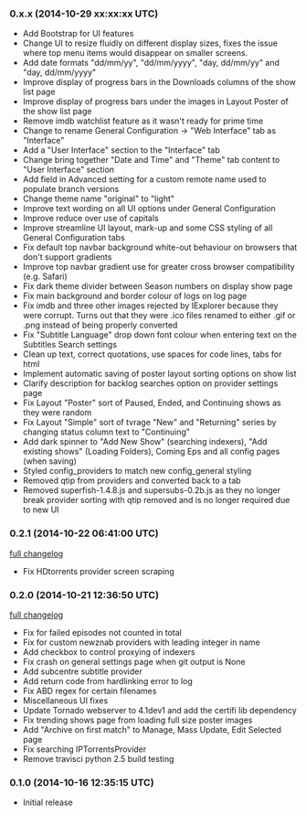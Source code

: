 ### 0.x.x (2014-10-29 xx:xx:xx UTC)

* Add Bootstrap for UI features
* Change UI to resize fluidly on different display sizes, fixes the issue where top menu items would disappear on smaller screens.
* Add date formats "dd/mm/yy", "dd/mm/yyyy", "day, dd/mm/yy" and "day, dd/mm/yyyy"
* Improve display of progress bars in the Downloads columns of the show list page
* Improve display of progress bars under the images in Layout Poster of the show list page
* Remove imdb watchlist feature as it wasn't ready for prime time
* Change to rename General Configuration -> "Web Interface" tab as "Interface"
* Add a "User Interface" section to the "Interface" tab
* Change bring together "Date and Time" and "Theme" tab content to "User Interface" section
* Add field in Advanced setting for a custom remote name used to populate branch versions
* Change theme name "original" to "light"
* Improve text wording on all UI options under General Configuration
* Improve reduce over use of capitals
* Improve streamline UI layout, mark-up and some CSS styling of all General Configuration tabs
* Fix default top navbar background white-out behaviour on browsers that don't support gradients
* Improve top navbar gradient use for greater cross browser compatibility (e.g. Safari)
* Fix dark theme divider between Season numbers on display show page
* Fix main background and border colour of logs on log page
* Fix imdb and three other images rejected by IExplorer because they were corrupt. Turns out that they were .ico files renamed to either .gif or .png instead of being properly converted
* Fix "Subtitle Language" drop down font colour when entering text on the Subtitles Search settings
* Clean up text, correct quotations, use spaces for code lines, tabs for html
* Implement automatic saving of poster layout sorting options on show list
* Clarify description for backlog searches option on provider settings page
* Fix Layout "Poster" sort of Paused, Ended, and Continuing shows as they were random
* Fix Layout "Simple" sort of tvrage "New" and "Returning" series by changing status column text to "Continuing"
* Add dark spinner to "Add New Show" (searching indexers), "Add existing shows" (Loading Folders), Coming Eps and all config pages (when saving)
* Styled config_providers to match new config_general styling
* Removed qtip from providers and converted back to a tab
* Removed superfish-1.4.8.js and supersubs-0.2b.js as they no longer break provider sorting with qtip removed and is no longer required due to new UI


### 0.2.1 (2014-10-22 06:41:00 UTC)

[full changelog](https://github.com/SickragePVR/SickRage/compare/release_0.2.0...release_0.2.1)

* Fix HDtorrents provider screen scraping


### 0.2.0 (2014-10-21 12:36:50 UTC)

[full changelog](https://github.com/SickragePVR/SickRage/compare/release_0.1.0...release_0.2.0)

* Fix for failed episodes not counted in total
* Fix for custom newznab providers with leading integer in name
* Add checkbox to control proxying of indexers
* Fix crash on general settings page when git output is None
* Add subcentre subtitle provider
* Add return code from hardlinking error to log
* Fix ABD regex for certain filenames
* Miscellaneous UI fixes
* Update Tornado webserver to 4.1dev1 and add the certifi lib dependency
* Fix trending shows page from loading full size poster images
* Add "Archive on first match" to Manage, Mass Update, Edit Selected page
* Fix searching IPTorrentsProvider
* Remove travisci python 2.5 build testing


### 0.1.0 (2014-10-16 12:35:15 UTC)

* Initial release